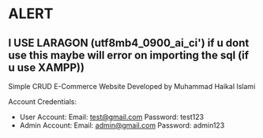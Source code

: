 <h1>ALERT</h1>
<h2>I USE LARAGON (utf8mb4_0900_ai_ci') if u dont use this maybe will error on importing the sql (if u use XAMPP))</h2>
Simple CRUD E-Commerce Website
Developed by Muhammad Haikal Islami

Account Credentials:
- User Account:
    Email: test@gmail.com
    Password: test123
- Admin Account:
    Email: admin@gmail.com
    Password: admin123
